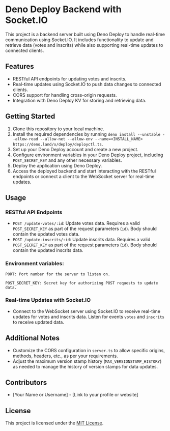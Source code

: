 # Deno Deploy Backend with Socket.IO

This project is a backend server built using Deno Deploy to handle real-time communication using Socket.IO. It includes functionality to update and retrieve data (votes and inscrits) while also supporting real-time updates to connected clients.

## Features

- RESTful API endpoints for updating votes and inscrits.
- Real-time updates using Socket.IO to push data changes to connected clients.
- CORS support for handling cross-origin requests.
- Integration with Deno Deploy KV for storing and retrieving data.


## Getting Started

1. Clone this repository to your local machine.
2. Install the required dependencies by running `deno install --unstable --allow-read --allow-net --allow-env --name=<INSTALL_NAME> https://deno.land/x/deploy/deployctl.ts`.
3. Set up your Deno Deploy account and create a new project.
4. Configure environment variables in your Deno Deploy project, including `POST_SECRET_KEY` and any other necessary variables.
5. Deploy the application using Deno Deploy.
6. Access the deployed backend and start interacting with the RESTful endpoints or connect a client to the WebSocket server for real-time updates.

## Usage

### RESTful API Endpoints

- `POST /update-votes/:id`: Update votes data. Requires a valid `POST_SECRET_KEY` as part of the request parameters (`id`). Body should contain the updated votes data.
- `POST /update-inscrits/:id`: Update inscrits data. Requires a valid `POST_SECRET_KEY` as part of the request parameters (`id`). Body should contain the updated inscrits data.


### Environment variables:

    PORT: Port number for the server to listen on.
    
    POST_SECRET_KEY: Secret key for authorizing POST requests to update data.

### Real-time Updates with Socket.IO

- Connect to the WebSocket server using Socket.IO to receive real-time updates for votes and inscrits data. Listen for events `votes` and `inscrits` to receive updated data.

## Additional Notes

- Customize the CORS configuration in `server.ts` to allow specific origins, methods, headers, etc., as per your requirements.
- Adjust the maximum version stamp history (`MAX_VERSIONSTAMP_HISTORY`) as needed to manage the history of version stamps for data updates.

## Contributors

- [Your Name or Username] - [Link to your profile or website]

## License

This project is licensed under the [MIT License](LICENSE).